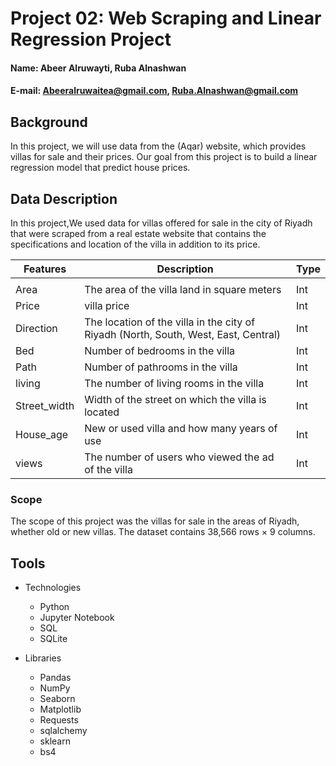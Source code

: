 
# Project 02: Web Scraping and Linear Regression Project

#### Name: Abeer Alruwayti, Ruba Alnashwan
#### E-mail: Abeeralruwaitea@gmail.com, Ruba.Alnashwan@gmail.com

## Background
In this project, we will use data from the (Aqar) website, which provides villas for sale and their prices. Our goal from this project is to build a linear regression model that predict house prices.


## Data Description

In this project,We used data for villas offered for sale in the city of Riyadh that were scraped from a real estate website that contains the specifications and location of the villa in addition to its price.


 |Features|Description                                                                          |  Type  |
 |-------|--------------------------------------------------------------------------------------|--------|
 |                                                                                                       |
 | Area |   The area of the villa land in square meters	                                  | Int |
 | Price |  villa price	                                                                      | Int |
 | Direction |  The location of the villa in the city of Riyadh (North, South, West, East, Central)	                                                                                | Int | 
 | Bed |  Number of bedrooms in the villa	                                                                                      | Int |
 | Path |  Number of pathrooms in the villa	                                                                                     | Int |
 | living |  The number of living rooms in the villa	                                                                                   | Int |
 | Street_width |  Width of the street on which the villa is located	                                                                             | Int |
 | House_age |   New or used villa and how many years of use	                                                                                 | Int |
 | views |   The number of users who viewed the ad of the villa	                                                                                   | Int |





  ### Scope
  
The scope of this project was the villas for sale in the areas of Riyadh, whether old or new villas.
The dataset contains 38,566 rows × 9 columns.
 

## Tools

* Technologies

  * Python
  * Jupyter Notebook
  * SQL
  * SQLite
  
* Libraries

  * Pandas
  * NumPy
  * Seaborn
  * Matplotlib
  * Requests
  * sqlalchemy
  * sklearn
  * bs4
  
